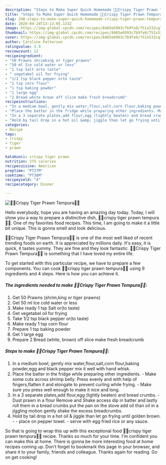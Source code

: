 ```yaml
---
description: "Steps to Make Super Quick Homemade 🍤🍤Crispy Tiger Prawn Tempura🍤🍤"
title: "Steps to Make Super Quick Homemade 🍤🍤Crispy Tiger Prawn Tempura🍤🍤"
slug: 248-steps-to-make-super-quick-homemade-crispy-tiger-prawn-tempura
date: 2020-04-24T13:13:05.133Z
image: https://img-global.cpcdn.com/recipes/8465e6993c7b9fa9/751x532cq70/🍤🍤crispy-tiger-prawn-tempura🍤🍤-recipe-main-photo.jpg
thumbnail: https://img-global.cpcdn.com/recipes/8465e6993c7b9fa9/751x532cq70/🍤🍤crispy-tiger-prawn-tempura🍤🍤-recipe-main-photo.jpg
cover: https://img-global.cpcdn.com/recipes/8465e6993c7b9fa9/751x532cq70/🍤🍤crispy-tiger-prawn-tempura🍤🍤-recipe-main-photo.jpg
author: Caroline Patterson
ratingvalue: 3.9
reviewcount: 12
recipeingredient:
- "50 Prawns shrimking or tiger prawns"
- "50 ml Ice cold water or less"
- "1 tsp Salt orto taste"
- " vegetabel oil for frying"
- "1/2 tsp black pepper orto taste"
- "1 tsp corn flour"
- "1 tsp baking powder"
- "1 large egg"
- "2 Bread white brown off slice make fresh breadcrumb"
recipeinstructions:
- "In a medium bowl, gently mix water,flour,salt,corn flour,baking powder,egg and black pepper mix it well with hand whisk."
- "Place the batter in the fridge while preparing other ingredients. Make some cuts across shrimp belly. Press evenly and with help of fingers,flatten it and elongate to prevent curling while frying. Make sure you press well enough to make it nice and long."
- "In a 3 separate plates,add flour,egg (lightly beaten) and bread crumbs. Dust prawn in a flour Remove and Shake access dip in batter and lastly roll them in a bread crumbs put the pan on the stove add oil than oil in a jiggling motion gently shake the excess breadcrumbs."
- "Hold by tail drop in a hot oil &amp; jiggle than let go frying until golden brown.  place on pepper towel. serve with egg fried rice or any sauce."
categories:
- Recipe
tags:
- crispy
- tiger
- prawn

katakunci: crispy tiger prawn 
nutrition: 275 calories
recipecuisine: American
preptime: "PT27M"
cooktime: "PT38M"
recipeyield: "4"
recipecategory: Dinner

---
```



![🍤🍤Crispy Tiger Prawn Tempura🍤🍤](https://img-global.cpcdn.com/recipes/8465e6993c7b9fa9/751x532cq70/🍤🍤crispy-tiger-prawn-tempura🍤🍤-recipe-main-photo.jpg)

Hello everybody, hope you are having an amazing day today. Today, I will show you a way to prepare a distinctive dish, 🍤🍤crispy tiger prawn tempura🍤🍤. One of my favorites food recipes. This time, I am going to make it a little bit unique. This is gonna smell and look delicious.

🍤🍤Crispy Tiger Prawn Tempura🍤🍤 is one of the most well liked of recent trending foods on earth. It is appreciated by millions daily. It's easy, it is quick, it tastes yummy. They are fine and they look fantastic. 🍤🍤Crispy Tiger Prawn Tempura🍤🍤 is something that I have loved my entire life.




To get started with this particular recipe, we have to prepare a few components. You can cook 🍤🍤crispy tiger prawn tempura🍤🍤 using 9 ingredients and 4 steps. Here is how you can achieve it.

<!--inarticleads1-->

##### The ingredients needed to make 🍤🍤Crispy Tiger Prawn Tempura🍤🍤:

1. Get 50 Prawns (shrim,king or tiger prawns)
1. Get 50 ml Ice cold water or less
1. Make ready 1 tsp Salt or(to taste)
1. Get  vegetabel oil for frying
1. Take 1/2 tsp black pepper or(to taste)
1. Make ready 1 tsp corn flour
1. Prepare 1 tsp baking powder
1. Get 1 large egg
1. Prepare 2 Bread (white, brown) off slice make fresh breadcrumb




<!--inarticleads2-->

##### Steps to make 🍤🍤Crispy Tiger Prawn Tempura🍤🍤:

1. In a medium bowl, gently mix water,flour,salt,corn flour,baking powder,egg and black pepper mix it well with hand whisk.
1. Place the batter in the fridge while preparing other ingredients. - Make some cuts across shrimp belly. Press evenly and with help of fingers,flatten it and elongate to prevent curling while frying. - Make sure you press well enough to make it nice and long.
1. In a 3 separate plates,add flour,egg (lightly beaten) and bread crumbs. - Dust prawn in a flour Remove and Shake access dip in batter and lastly roll them in a bread crumbs put the pan on the stove add oil than oil in a jiggling motion gently shake the excess breadcrumbs.
1. Hold by tail drop in a hot oil &amp; jiggle than let go frying until golden brown. -  - place on pepper towel. - serve with egg fried rice or any sauce.




So that is going to wrap this up with this exceptional food 🍤🍤crispy tiger prawn tempura🍤🍤 recipe. Thanks so much for your time. I'm confident you can make this at home. There is gonna be more interesting food at home recipes coming up. Don't forget to bookmark this page in your browser, and share it to your family, friends and colleague. Thanks again for reading. Go on get cooking!
